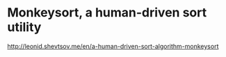 # Monkeysort, a human-driven sort utility

http://leonid.shevtsov.me/en/a-human-driven-sort-algorithm-monkeysort
